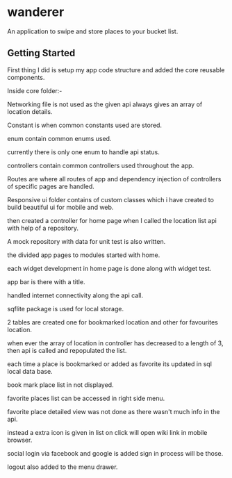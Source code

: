 # wanderer

An application to swipe and store places to your bucket list.

## Getting Started

First thing I did is setup my app code structure and added the core reusable components.

Inside core folder:-

Networking file is not used as the given api always gives an array of location details.

Constant is when common constants used are stored.

enum contain common enums used.

currently there is only one enum to handle api status.

controllers contain common controllers used throughout the app.

Routes are where all routes of app and dependency injection of controllers of specific pages are handled.

Responsive ui folder contains of custom classes which i have created to build beautiful ui for mobile and web. 

then created a controller for home page when I called the location list api with help of a repository.

A mock repository with data for unit test is also written.

the divided app pages to modules started with home.

each widget development in home page is done along with widget test.

app bar is there with a title.

handled internet connectivity along the api call.

sqflite package is used for local storage.

2 tables are created one for bookmarked location and other for favourites location.

when ever the array of location in controller has decreased to a length of 3, then api is called and repopulated the 
list.

each time a place is bookmarked or added as favorite its updated in sql local data base.

book mark place list in not displayed.

favorite places list can be accessed in right side menu.

favorite place detailed view was not done as there wasn't much info in the api.

instead a extra icon is given in list on click will open wiki link in mobile browser.

social login via facebook and google is added sign in process will be those.

logout also added to the menu drawer.

